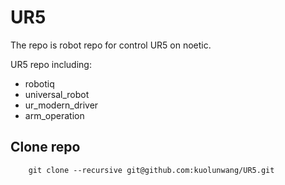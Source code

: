 # UR5

The repo is robot repo for control UR5 on noetic.

UR5 repo including:
* robotiq
* universal_robot
* ur_modern_driver
* arm_operation

## Clone repo

```
    git clone --recursive git@github.com:kuolunwang/UR5.git
```